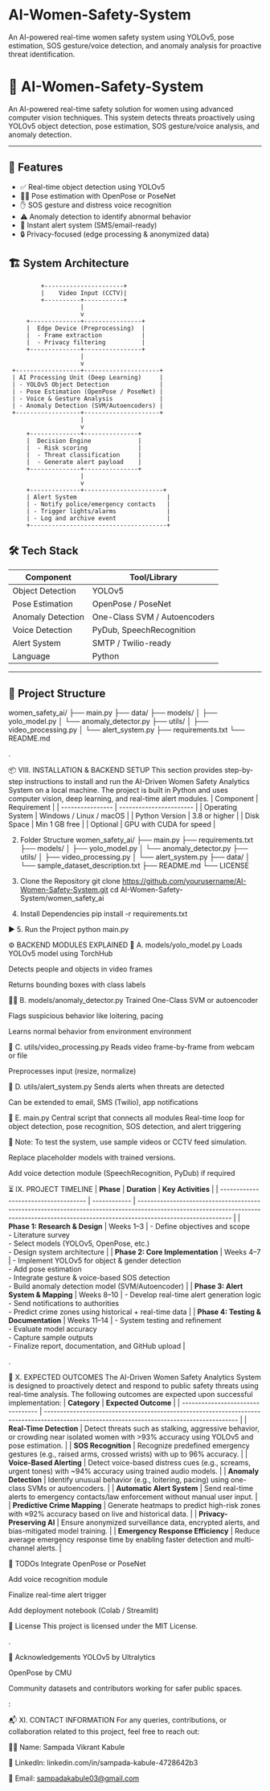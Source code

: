 # AI-Women-Safety-System
An AI-powered real-time women safety system using YOLOv5, pose estimation, SOS gesture/voice detection, and anomaly analysis for proactive threat identification.
# 🔐 AI-Women-Safety-System

An AI-powered real-time safety solution for women using advanced computer vision techniques. This system detects threats proactively using YOLOv5 object detection, pose estimation, SOS gesture/voice analysis, and anomaly detection.

---

## 🚀 Features

- ✅ Real-time object detection using YOLOv5
- 🧍‍♀️ Pose estimation with OpenPose or PoseNet
- ✋ SOS gesture and distress voice recognition
- ⚠️ Anomaly detection to identify abnormal behavior
- 🔔 Instant alert system (SMS/email-ready)
- 🔒 Privacy-focused (edge processing & anonymized data)


## 🏗️ System Architecture

             +----------------------+
             |    Video Input (CCTV)|
             +----------+-----------+
                        |
                        v
         +--------------+----------------+
         |  Edge Device (Preprocessing)  |
         |  - Frame extraction           |
         |  - Privacy filtering          |
         +--------------+----------------+
                        |
                        v
     +------------------+---------------------+
     | AI Processing Unit (Deep Learning)     |
     | - YOLOv5 Object Detection              |
     | - Pose Estimation (OpenPose / PoseNet) |
     | - Voice & Gesture Analysis             |
     | - Anomaly Detection (SVM/Autoencoders) |
     +------------------+---------------------+
                        |
                        v
         +--------------+---------------+
         |  Decision Engine             |
         |  - Risk scoring              |
         |  - Threat classification     |
         |  - Generate alert payload    |
         +--------------+---------------+
                        |
                        v
         +--------------+----------------------+
         | Alert System                         |
         | - Notify police/emergency contacts   |
         | - Trigger lights/alarms              |
         | - Log and archive event              |
         +--------------------------------------+


## 🛠️ Tech Stack

| Component           | Tool/Library         |
|--------------------|----------------------|
| Object Detection   | YOLOv5               |
| Pose Estimation    | OpenPose / PoseNet   |
| Anomaly Detection  | One-Class SVM / Autoencoders |
| Voice Detection    | PyDub, SpeechRecognition |
| Alert System       | SMTP / Twilio-ready  |
| Language           | Python               |

---

## 📂 Project Structure
women_safety_ai/
├── main.py
├── data/
├── models/
│ ├── yolo_model.py
│ └── anomaly_detector.py
├── utils/
│ ├── video_processing.py
│ └── alert_system.py
├── requirements.txt
└── README.md


.

📦 VIII. INSTALLATION & BACKEND SETUP
This section provides step-by-step instructions to install and run the AI-Driven Women Safety Analytics System on a local machine. The project is built in Python and uses computer vision, deep learning, and real-time alert modules.
| Component        | Requirement             |
| ---------------- | ----------------------- |
| Operating System | Windows / Linux / macOS |
| Python Version   | 3.8 or higher           |
| Disk Space       | Min 1 GB free           |
| Optional         | GPU with CUDA for speed |

2. Folder Structure
women_safety_ai/
├── main.py
├── requirements.txt
├── models/
│   ├── yolo_model.py
│   └── anomaly_detector.py
├── utils/
│   ├── video_processing.py
│   └── alert_system.py
├── data/
│   └── sample_dataset_description.txt
├── README.md
└── LICENSE

3. Clone the Repository
 git clone https://github.com/yourusername/AI-Women-Safety-System.git
cd AI-Women-Safety-System/women_safety_ai

4. Install Dependencies
 pip install -r requirements.txt
  
▶️ 5. Run the Project
python main.py



⚙️ BACKEND MODULES EXPLAINED
🧠 A. models/yolo_model.py
Loads YOLOv5 model using TorchHub

Detects people and objects in video frames

Returns bounding boxes with class labels

🧍‍♀️ B. models/anomaly_detector.py
Trained One-Class SVM or autoencoder

Flags suspicious behavior like loitering, pacing

Learns normal behavior from environment
environment

🎥 C. utils/video_processing.py
Reads video frame-by-frame from webcam or file

Preprocesses input (resize, normalize)

🚨 D. utils/alert_system.py
Sends alerts when threats are detected

Can be extended to email, SMS (Twilio), app notifications

🧩 E. main.py
Central script that connects all modules
Real-time loop for object detection, pose recognition, SOS detection, and alert triggering


📍 Note:
To test the system, use sample videos or CCTV feed simulation.

Replace placeholder models with trained versions.

Add voice detection module (SpeechRecognition, PyDub) if required

⏳ IX. PROJECT TIMELINE
| **Phase**                            | **Duration** | **Key Activities**                                                                                                                                                                        |
| ------------------------------------ | ------------ | ----------------------------------------------------------------------------------------------------------------------------------------------------------------------------------------- |
| **Phase 1: Research & Design**       | Weeks 1–3    | - Define objectives and scope  <br> - Literature survey  <br> - Select models (YOLOv5, OpenPose, etc.) <br> - Design system architecture                                                  |
| **Phase 2: Core Implementation**     | Weeks 4–7    | - Implement YOLOv5 for object & gender detection  <br> - Add pose estimation  <br> - Integrate gesture & voice-based SOS detection <br> - Build anomaly detection model (SVM/Autoencoder) |
| **Phase 3: Alert System & Mapping**  | Weeks 8–10   | - Develop real-time alert generation logic  <br> - Send notifications to authorities  <br> - Predict crime zones using historical + real-time data                                        |
| **Phase 4: Testing & Documentation** | Weeks 11–14  | - System testing and refinement  <br> - Evaluate model accuracy  <br> - Capture sample outputs  <br> - Finalize report, documentation, and GitHub upload                                  |

.

🎯 X. EXPECTED OUTCOMES
The AI-Driven Women Safety Analytics System is designed to proactively detect and respond to public safety threats using real-time analysis. The following outcomes are expected upon successful implementation:
| **Category**                      | **Expected Outcome**                                                                                                                       |
| --------------------------------- | ------------------------------------------------------------------------------------------------------------------------------------------ |
| **Real-Time Detection**           | Detect threats such as stalking, aggressive behavior, or crowding near isolated women with >93% accuracy using YOLOv5 and pose estimation. |
| **SOS Recognition**               | Recognize predefined emergency gestures (e.g., raised arms, crossed wrists) with up to 96% accuracy.                                       |
| **Voice-Based Alerting**          | Detect voice-based distress cues (e.g., screams, urgent tones) with \~94% accuracy using trained audio models.                             |
| **Anomaly Detection**             | Identify unusual behavior (e.g., loitering, pacing) using one-class SVMs or autoencoders.                                                  |
| **Automatic Alert System**        | Send real-time alerts to emergency contacts/law enforcement without manual user input.                                                     |
| **Predictive Crime Mapping**      | Generate heatmaps to predict high-risk zones with ≈92% accuracy based on live and historical data.                                         |
| **Privacy-Preserving AI**         | Ensure anonymized surveillance data, encrypted alerts, and bias-mitigated model training.                                                  |
| **Emergency Response Efficiency** | Reduce average emergency response time by enabling faster detection and multi-channel alerts.                                              |


📌 TODOs
 Integrate OpenPose or PoseNet

 Add voice recognition module

 Finalize real-time alert trigger

 Add deployment notebook (Colab / Streamlit)
  


📜 License
This project is licensed under the MIT License.

.

🙌 Acknowledgements
YOLOv5 by Ultralytics

OpenPose by CMU

Community datasets and contributors working for safer public spaces.

:

📬 XI. CONTACT INFORMATION
For any queries, contributions, or collaboration related to this project, feel free to reach out:

👩‍💻 Name: Sampada Vikrant Kabule

🔗 LinkedIn: linkedin.com/in/sampada-kabule-4728642b3

📧 Email: sampadakabule03@gmail.com









